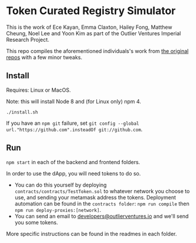 # Token Curated Registry Simulator

This is the work of Ece Kayan, Emma Claxton, Hailey Fong, Matthew Cheung, Noel Lee and Yoon Kim as part of the Outlier Ventures Imperial Research Project.

This repo compiles the aforementioned individuals's work from [the original repos](https://github.com/TCR-Simulator) with a few minor tweaks.

## Install

Requires: Linux or MacOS.

Note: this will install Node 8 and (for Linux only) npm 4.

```
./install.sh
```

If you have an `npm git` failure, set `git config --global url."https://github.com".insteadOf git://github.com`.

## Run

`npm start` in each of the backend and frontend folders.

In order to use the dApp, you will need tokens to do so.
- You can do this yourself by deploying `contracts/contracts/TestToken.sol` to whatever network you choose to use, and sending your metamask address the tokens. Deployment automation can be found in the `contracts folder`: `npm run compile` then `npm run deploy-proxies:[network]`.
- You can send an email to [developers@outlierventures.io](mailto:developers@outlierventures.io) and we'll send you some tokens.

More specific instructions can be found in the readmes in each folder.

